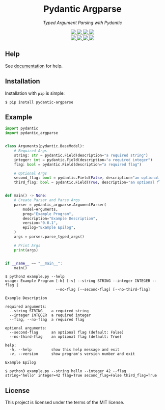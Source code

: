 <div align="center">
    <h1>
        Pydantic Argparse
    </h1>
    <p>
        <em>Typed Argument Parsing with Pydantic</em>
    </p>
    <a href="https://pypi.python.org/pypi/pydantic-argparse">
        <img src="https://img.shields.io/pypi/v/pydantic-argparse.svg">
    </a>
    <a href="https://pepy.tech/project/pydantic-argparse">
        <img src="https://pepy.tech/badge/pydantic-argparse">
    </a>
    <a href="https://github.com/SupImDos/pydantic-argparse">
        <img src="https://img.shields.io/pypi/pyversions/pydantic-argparse.svg">
    </a>
    <a href="https://github.com/SupImDos/pydantic-argparse/blob/master/LICENSE">
        <img src="https://img.shields.io/github/license/SupImDos/pydantic-argparse.svg">
    </a>
    <br>
    <a href="https://github.com/SupImDos/pydantic-argparse/actions/workflows/tests.yml">
        <img src="https://img.shields.io/github/workflow/status/supimdos/pydantic-argparse/Tests?label=tests">
    </a>
    <a href="https://github.com/SupImDos/pydantic-argparse/actions/workflows/tests.yml">
        <img src="https://img.shields.io/coveralls/github/SupImDos/pydantic-argparse">
    </a>
    <a href="https://github.com/SupImDos/pydantic-argparse/actions/workflows/linting.yml">
        <img src="https://img.shields.io/github/workflow/status/supimdos/pydantic-argparse/Linting?label=linting">
    </a>
    <a href="https://github.com/SupImDos/pydantic-argparse/actions/workflows/typing.yml">
        <img src="https://img.shields.io/github/workflow/status/supimdos/pydantic-argparse/Typing?label=typing">
    </a>
</div>

## Help
See [documentation](https://pydantic-argparse.supimdos.com) for help.

## Installation
Installation with `pip` is simple:
```console
$ pip install pydantic-argparse
```

## Example
```py
import pydantic
import pydantic_argparse


class Arguments(pydantic.BaseModel):
    # Required Args
    string: str = pydantic.Field(description="a required string")
    integer: int = pydantic.Field(description="a required integer")
    flag: bool = pydantic.Field(description="a required flag")

    # Optional Args
    second_flag: bool = pydantic.Field(False, description="an optional flag")
    third_flag: bool = pydantic.Field(True, description="an optional flag")


def main() -> None:
    # Create Parser and Parse Args
    parser = pydantic_argparse.ArgumentParser(
        model=Arguments,
        prog="Example Program",
        description="Example Description",
        version="0.0.1",
        epilog="Example Epilog",
    )
    args = parser.parse_typed_args()

    # Print Args
    print(args)


if __name__ == "__main__":
    main()
```

```console
$ python3 example.py --help
usage: Example Program [-h] [-v] --string STRING --integer INTEGER --flag |
                       --no-flag [--second-flag] [--no-third-flag]

Example Description

required arguments:
  --string STRING    a required string
  --integer INTEGER  a required integer
  --flag, --no-flag  a required flag

optional arguments:
  --second-flag      an optional flag (default: False)
  --no-third-flag    an optional flag (default: True)

help:
  -h, --help         show this help message and exit
  -v, --version      show program's version number and exit

Example Epilog
```

```console
$ python3 example.py --string hello --integer 42 --flag
string='hello' integer=42 flag=True second_flag=False third_flag=True
```

## License
This project is licensed under the terms of the MIT license.
